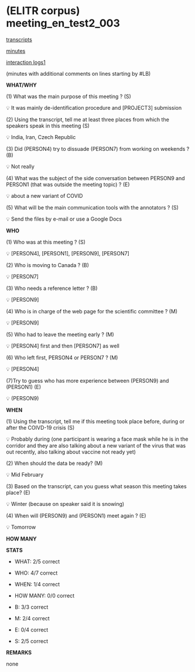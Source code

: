 # (ELITR corpus) meeting\_en\_test2\_003


[transcripts](meeting_en_test2_003/meeting_en_test2_003.txt)

[minutes](meeting_en_test2_003/minutes_GENER_annot23.txt)

[interaction logs1](meeting_en_test2_003/20231020.152303.json)


(minutes with additional comments on lines starting by #LB)

**WHAT/WHY**

(1) What was the main purpose of this meeting ? (S)

<aside>
💡 It was mainly de-identification procedure and [PROJECT3] submission

</aside>

(2) Using the transcript, tell me at least three places from which the speakers speak in this meeting  (S)

<aside>
💡 India, Iran, Czech Republic

</aside>

(3) Did (PERSON4) try to dissuade (PERSON7) from working on weekends ? (B)

<aside>
💡 Not really

</aside>



(4) What was the subject of the side conversation between PERSON9 and PERSON1 (that was outside the meeting topic) ? (E)

<aside>
💡 about a new variant of COVID

</aside>

(5) What will be the main communication tools with the annotators ? (S)

<aside>
💡 Send the files by e-mail or use a Google Docs


</aside>


**WHO**

(1) Who was at this meeting ? (S)

<aside>
💡 [PERSON4], [PERSON1], [PERSON9], [PERSON7]

</aside>

(2) Who is moving to Canada ? (B)

<aside>
💡 [PERSON7]

</aside>

(3)  Who needs a reference letter ? (B)

<aside>
💡 [PERSON9]

</aside>

(4) Who is in charge of the web page for the scientific committee ? (M)

<aside>
💡 [PERSON9]

</aside>


(5) Who had to leave the meeting early ? (M)

<aside>
💡 [PERSON4] first and then [PERSON7] as well

</aside>

(6) Who left first, PERSON4 or PERSON7 ? (M)

<aside>
💡 [PERSON4] 

</aside>

(7)Try to guess who has more experience between (PERSON9) and (PERSON1) (E)

<aside>
💡 (PERSON9)

</aside>


**WHEN**

(1) Using the transcript, tell me if this meeting took place before, during or after the COIVD-19 crisis (S)

<aside>
💡 Probably during (one participant is wearing a face mask while he is in the corridor and they are also talking about a new variant of the virus that was out recently, also talking about vaccine not ready yet)

</aside>

(2) When should the data be ready? (M)

<aside>
💡 Mid February

</aside>

(3) Based on the transcript, can you guess what season this meeting takes place? (E)

<aside>
💡 Winter (because on speaker said it is snowing)

</aside>

(4) When will (PERSON9) and (PERSON1) meet again ? (E)

<aside>
💡 Tomorrow

</aside>





**HOW MANY**




**STATS**

- WHAT: 2/5 correct
- WHO: 4/7 correct
- WHEN: 1/4 correct
- HOW MANY: 0/0 correct

- B: 3/3 correct
- M: 2/4 correct
- E: 0/4 correct
- S: 2/5 correct

**REMARKS**

none